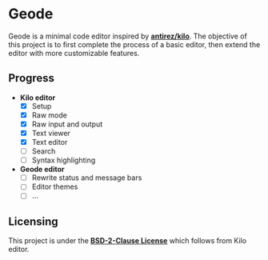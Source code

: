 # Geode
Geode is a minimal code editor inspired by [**antirez/kilo**](https://github.com/antirez/kilo). The objective of this project is to first complete the process of a basic editor, then extend the editor with more customizable features.

## Progress
- **Kilo editor**
  - [x] Setup
  - [x] Raw mode
  - [x] Raw input and output
  - [x] Text viewer
  - [x] Text editor
  - [ ] Search
  - [ ] Syntax highlighting
- **Geode editor**
  - [ ] Rewrite status and message bars
  - [ ] Editor themes
  - [ ] ...

## Licensing
This project is under the [**BSD-2-Clause License**](LICENSE.md) which follows from Kilo editor.
